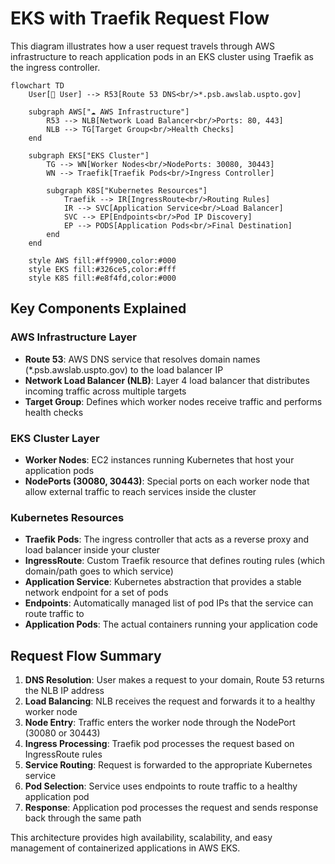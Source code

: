 # EKS with Traefik Request Flow

This diagram illustrates how a user request travels through AWS infrastructure to reach application pods in an EKS cluster using Traefik as the ingress controller.

```mermaid
flowchart TD
    User[🧑 User] --> R53[Route 53 DNS<br/>*.psb.awslab.uspto.gov]
    
    subgraph AWS["☁️ AWS Infrastructure"]
        R53 --> NLB[Network Load Balancer<br/>Ports: 80, 443]
        NLB --> TG[Target Group<br/>Health Checks]
    end
    
    subgraph EKS["EKS Cluster"]
        TG --> WN[Worker Nodes<br/>NodePorts: 30080, 30443]
        WN --> Traefik[Traefik Pods<br/>Ingress Controller]
        
        subgraph K8S["Kubernetes Resources"]
            Traefik --> IR[IngressRoute<br/>Routing Rules]
            IR --> SVC[Application Service<br/>Load Balancer]
            SVC --> EP[Endpoints<br/>Pod IP Discovery]
            EP --> PODS[Application Pods<br/>Final Destination]
        end
    end
    
    style AWS fill:#ff9900,color:#000
    style EKS fill:#326ce5,color:#fff
    style K8S fill:#e8f4fd,color:#000
```

## Key Components Explained

### AWS Infrastructure Layer
- **Route 53**: AWS DNS service that resolves domain names (*.psb.awslab.uspto.gov) to the load balancer IP
- **Network Load Balancer (NLB)**: Layer 4 load balancer that distributes incoming traffic across multiple targets
- **Target Group**: Defines which worker nodes receive traffic and performs health checks

### EKS Cluster Layer
- **Worker Nodes**: EC2 instances running Kubernetes that host your application pods
- **NodePorts (30080, 30443)**: Special ports on each worker node that allow external traffic to reach services inside the cluster

### Kubernetes Resources
- **Traefik Pods**: The ingress controller that acts as a reverse proxy and load balancer inside your cluster
- **IngressRoute**: Custom Traefik resource that defines routing rules (which domain/path goes to which service)
- **Application Service**: Kubernetes abstraction that provides a stable network endpoint for a set of pods
- **Endpoints**: Automatically managed list of pod IPs that the service can route traffic to
- **Application Pods**: The actual containers running your application code

## Request Flow Summary

1. **DNS Resolution**: User makes a request to your domain, Route 53 returns the NLB IP address
2. **Load Balancing**: NLB receives the request and forwards it to a healthy worker node
3. **Node Entry**: Traffic enters the worker node through the NodePort (30080 or 30443)
4. **Ingress Processing**: Traefik pod processes the request based on IngressRoute rules
5. **Service Routing**: Request is forwarded to the appropriate Kubernetes service
6. **Pod Selection**: Service uses endpoints to route traffic to a healthy application pod
7. **Response**: Application pod processes the request and sends response back through the same path

This architecture provides high availability, scalability, and easy management of containerized applications in AWS EKS.
